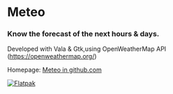 # Meteo
### Know the forecast of the next hours & days.
Developed with Vala & Gtk,using OpenWeatherMap API (https://openweathermap.org/)

Homepage: [Meteo in github.com](https://github.com/bitseater/weather)

[![Flatpak](https://img.shields.io/badge/flatpak-download-lightgrey.svg)](https://flathub.org/repo/appstream/com.github.bitseater.weather.flatpakref)